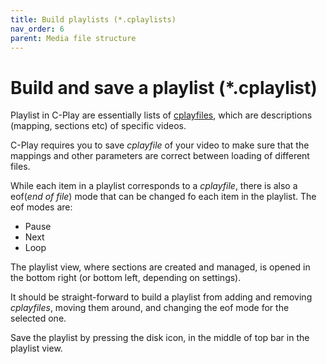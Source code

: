 ```yaml
---
title: Build playlists (*.cplaylists)
nav_order: 6
parent: Media file structure
---
```


# Build and save a playlist (*.cplaylist)

Playlist in C-Play are essentially lists of [cplayfiles](cplayfile.md), which are descriptions (mapping, sections etc) of specific videos.

C-Play requires you to save *cplayfile* of your video to make sure that the mappings and other parameters are correct between loading of different files.

While each item in a playlist corresponds to a *cplayfile*, there is also a eof(*end of file*) mode that can be changed fo each item in the playlist. The eof modes are:

* Pause
* Next
* Loop

The playlist view, where sections are created and managed, is opened in the bottom right (or bottom left, depending on settings). 

It should be straight-forward to build a playlist from adding and removing *cplayfiles*, moving them around, and changing the eof mode for the selected one.

Save the playlist by pressing the disk icon, in the middle of top bar in the playlist view. 
